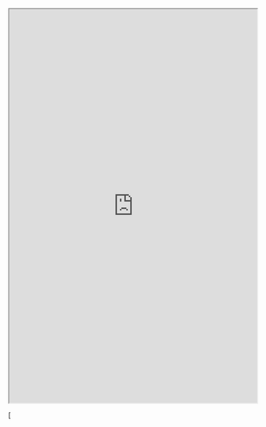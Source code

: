 <iframe 
		height = 800
		width = 100%
		padding = 0 0
		marging = 0 0
		src = "https://metanit.com/kotlin/jetpack/1.1.php"></iframe>

[